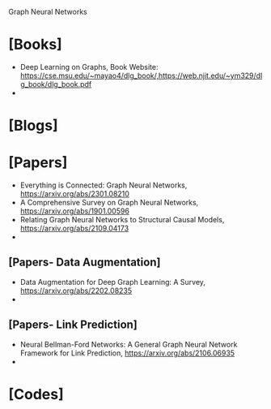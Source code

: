 Graph Neural Networks

# [Books]
+ Deep Learning on Graphs, Book Website: https://cse.msu.edu/~mayao4/dlg_book/,https://web.njit.edu/~ym329/dlg_book/dlg_book.pdf
+ 

# [Blogs]



# [Papers]
+ Everything is Connected: Graph Neural Networks, https://arxiv.org/abs/2301.08210
+ A Comprehensive Survey on Graph Neural Networks, https://arxiv.org/abs/1901.00596
+ Relating Graph Neural Networks to Structural Causal Models, https://arxiv.org/abs/2109.04173
+ 


## [Papers- Data Augmentation]
+ Data Augmentation for Deep Graph Learning: A Survey, https://arxiv.org/abs/2202.08235
+ 


## [Papers- Link Prediction]
+ Neural Bellman-Ford Networks: A General Graph Neural Network Framework for Link Prediction, https://arxiv.org/abs/2106.06935
+ 


# [Codes]

